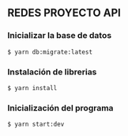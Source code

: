 ## REDES PROYECTO API

### Inicializar la base de datos
```console
$ yarn db:migrate:latest
```

### Instalación de librerias
```console
$ yarn install

```

### Inicialización del programa
```console
$ yarn start:dev 
```
